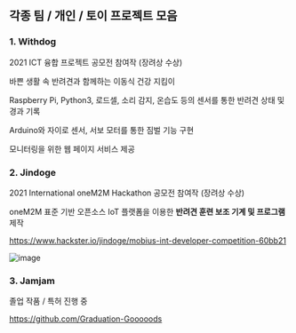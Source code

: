 ## 각종 팀 / 개인 / 토이 프로젝트 모음

### 1. Withdog

2021 ICT 융합 프로젝트 공모전 참여작 (장려상 수상)

바쁜 생활 속 반려견과 함께하는 이동식 건강 지킴이

Raspberry Pi, Python3, 로드셀, 소리 감지, 온습도 등의 센서를 통한 반려견 상태 및 경과 기록

Arduino와 자이로 센서, 서보 모터를 통한 짐벌 기능 구현

모니터링을 위한 웹 페이지 서비스 제공

### 2. Jindoge

2021 International oneM2M Hackathon 공모전 참여작 (장려상 수상)

oneM2M 표준 기반 오픈소스 IoT 플랫폼을 이용한 **반려견 훈련 보조 기계 및 프로그램** 제작

https://www.hackster.io/jindoge/mobius-int-developer-competition-60bb21

![image](https://user-images.githubusercontent.com/75403856/178669486-33e96bf4-67e4-4989-bff9-4ea6c1a04126.png)

### 3. Jamjam

졸업 작품 / 특허 진행 중

https://github.com/Graduation-Gooooods
